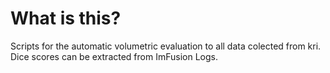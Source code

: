 # What is this?

Scripts for the automatic volumetric evaluation to all data colected from kri. Dice scores can be extracted from ImFusion Logs.